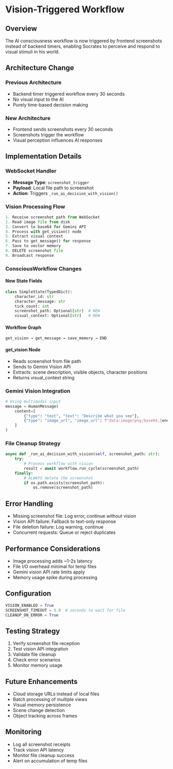 # Vision-Triggered Workflow

## Overview
The AI consciousness workflow is now triggered by frontend screenshots instead of backend timers, enabling Socrates to perceive and respond to visual stimuli in his world.

## Architecture Change

### Previous Architecture
- Backend timer triggered workflow every 30 seconds
- No visual input to the AI
- Purely time-based decision making

### New Architecture  
- Frontend sends screenshots every 30 seconds
- Screenshots trigger the workflow
- Visual perception influences AI responses

## Implementation Details

### WebSocket Handler
- **Message Type**: `screenshot_trigger`
- **Payload**: Local file path to screenshot
- **Action**: Triggers `_run_ai_decision_with_vision()`

### Vision Processing Flow
```python
1. Receive screenshot path from WebSocket
2. Read image file from disk
3. Convert to base64 for Gemini API
4. Process with get_vision() node
5. Extract visual context
6. Pass to get_message() for response
7. Save to vector memory
8. DELETE screenshot file
9. Broadcast response
```

### ConsciousWorkflow Changes

#### New State Fields
```python
class SimpleState(TypedDict):
    character_id: str
    character_message: str
    tick_count: int
    screenshot_path: Optional[str]  # NEW
    visual_context: Optional[str]   # NEW
```

#### Workflow Graph
```
get_vision → get_message → save_memory → END
```

#### get_vision Node
- Reads screenshot from file path
- Sends to Gemini Vision API
- Extracts: scene description, visible objects, character positions
- Returns visual_context string

### Gemini Vision Integration
```python
# Using multimodal input
message = HumanMessage(
    content=[
        {"type": "text", "text": "Describe what you see"},
        {"type": "image_url", "image_url": f"data:image/png;base64,{encoded_image}"}
    ]
)
```

### File Cleanup Strategy
```python
async def _run_ai_decision_with_vision(self, screenshot_path: str):
    try:
        # Process workflow with vision
        result = await workflow.run_cycle(screenshot_path)
    finally:
        # ALWAYS delete the screenshot
        if os.path.exists(screenshot_path):
            os.remove(screenshot_path)
```

## Error Handling
- Missing screenshot file: Log error, continue without vision
- Vision API failure: Fallback to text-only response
- File deletion failure: Log warning, continue
- Concurrent requests: Queue or reject duplicates

## Performance Considerations
- Image processing adds ~1-2s latency
- File I/O overhead minimal for temp files
- Gemini vision API rate limits apply
- Memory usage spike during processing

## Configuration
```python
VISION_ENABLED = True
SCREENSHOT_TIMEOUT = 5.0  # seconds to wait for file
CLEANUP_ON_ERROR = True
```

## Testing Strategy
1. Verify screenshot file reception
2. Test vision API integration
3. Validate file cleanup
4. Check error scenarios
5. Monitor memory usage

## Future Enhancements
- Cloud storage URLs instead of local files
- Batch processing of multiple views
- Visual memory persistence
- Scene change detection
- Object tracking across frames

## Monitoring
- Log all screenshot receipts
- Track vision API latency
- Monitor file cleanup success
- Alert on accumulation of temp files